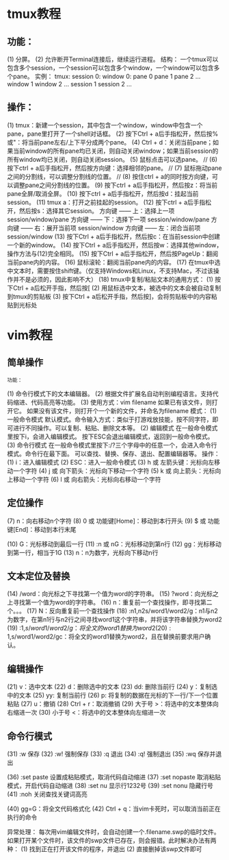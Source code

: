  

# tmux教程
## 功能：
   (1) 分屏。
   (2) 允许断开Terminal连接后，继续运行进程。
    结构：
   一个tmux可以包含多个session，一个session可以包含多个window，一个window可以包含多个pane。
   实例：
       tmux:
           session 0:
               window 0:
                   pane 0
                   pane 1
                   pane 2
                   ...
               window 1
               window 2
               ...
           session 1
           session 2
           ...

## 操作：
   (1) tmux：新建一个session，其中包含一个window，window中包含一个pane，pane里打开了一个shell对话框。
   (2) 按下Ctrl + a后手指松开，然后按%或"：将当前pane左右/上下平分成两个pane。
   (4) Ctrl + d：关闭当前pane；如果当前window的所有pane均已关闭，则自动关闭window；如果当前session的所有window均已关闭，则自动关闭session。
   (5) 鼠标点击可以选pane。
  // (6) 按下ctrl + a后手指松开，然后按方向键：选择相邻的pane。
   // (7) 鼠标拖动pane之间的分割线，可以调整分割线的位置。
   //  (8) 按住ctrl + a的同时按方向键，可以调整pane之间分割线的位置。
   (9) 按下ctrl + a后手指松开，然后按z：将当前pane全屏/取消全屏。
   (10) 按下ctrl + a后手指松开，然后按d：挂起当前session。
   (11) tmux a：打开之前挂起的session。
   (12) 按下ctrl + a后手指松开，然后按s：选择其它session。
       方向键 —— 上：选择上一项 session/window/pane
       方向键 —— 下：选择下一项 session/window/pane
       方向键 —— 右：展开当前项 session/window
       方向键 —— 左：闭合当前项 session/window
   (13) 按下Ctrl + a后手指松开，然后按c：在当前session中创建一个新的window。
   (14) 按下Ctrl + a后手指松开，然后按w：选择其他window，操作方法与(12)完全相同。
   (15) 按下Ctrl + a后手指松开，然后按PageUp：翻阅当前pane内的内容。
   (16) 鼠标滚轮：翻阅当前pane内的内容。
   (17) 在tmux中选中文本时，需要按住shift键。（仅支持Windows和Linux，不支持Mac，不过该操作并不是必须的，因此影响不大）
   (18) tmux中复制/粘贴文本的通用方式：
       (1) 按下Ctrl + a后松开手指，然后按[
       (2) 用鼠标选中文本，被选中的文本会被自动复制到tmux的剪贴板
       (3) 按下Ctrl + a后松开手指，然后按]，会将剪贴板中的内容粘贴到光标处

# vim教程

## 简单操作


    功能：
   (1) 命令行模式下的文本编辑器。
   (2) 根据文件扩展名自动判别编程语言。支持代码缩进、代码高亮等功能。
  (3) 使用方式：vim filename
       如果已有该文件，则打开它。
       如果没有该文件，则打开个一个新的文件，并命名为filename
     模式：
   (1) 一般命令模式
       默认模式。命令输入方式：类似于打游戏放技能，按不同字符，即可进行不同操作。可以复制、粘贴、删除文本等。
   (2) 编辑模式
       在一般命令模式里按下i，会进入编辑模式。
       按下ESC会退出编辑模式，返回到一般命令模式。
   (3) 命令行模式
       在一般命令模式里按下:/?三个字母中的任意一个，会进入命令行模式。命令行在最下面。
       可以查找、替换、保存、退出、配置编辑器等。
     操作：
   (1) i：进入编辑模式
   (2) ESC：进入一般命令模式
   (3) h 或 左箭头键：光标向左移动一个字符
  (4) j 或 向下箭头：光标向下移动一个字符
   (5) k 或 向上箭头：光标向上移动一个字符
   (6) l 或 向右箭头：光标向右移动一个字符

## 定位操作

   (7) n<Space>：向右移动n个字符
   (8) 0 或 功能键[Home]：移动到本行开头
   (9) $ 或 功能键[End]：移动到本行末尾

   (10) G：光标移动到最后一行
   (11) :n 或 nG：光标移动到第n行
   (12) gg：光标移动到第一行，相当于1G
   (13) n<Enter>：n为数字，光标向下移动n行


## 文本定位及替换

   (14) /word：向光标之下寻找第一个值为word的字符串。
   (15) ?word：向光标之上寻找第一个值为word的字符串。
   (16) n：重复前一个查找操作，即寻找第二个。。。
   (17) N：反向重复前一个查找操作
   (18) :n1,n2s/word1/word2/g：n1与n2为数字，在第n1行与n2行之间寻找word1这个字符串，并将该字符串替换为word2
   (19) :1,$s/word1/word2/g：将全文的word1替换为word2
   (20) :1,$s/word1/word2/gc：将全文的word1替换为word2，且在替换前要求用户确认。


## 编辑操作
   (21) v：选中文本
   (22) d：删除选中的文本
   (23) dd: 删除当前行
   (24) y：复制选中的文本
   (25) yy: 复制当前行
   (26) p: 将复制的数据在光标的下一行/下一个位置粘贴
   (27) u：撤销
   (28) Ctrl + r：取消撤销
   (29) 大于号 >：将选中的文本整体向右缩进一次
   (30) 小于号 <：将选中的文本整体向左缩进一次


## 命令行模式

   (31) :w 保存
   (32) :w! 强制保存
   (33) :q 退出
   (34) :q! 强制退出
   (35) :wq 保存并退出

   (36) :set paste 设置成粘贴模式，取消代码自动缩进
   (37) :set nopaste 取消粘贴模式，开启代码自动缩进
   (38) :set nu 显示行1232号
   (39) :set nonu 隐藏行号
   (41) :noh 关闭查找关键词高亮

   

   (40) gg=G：将全文代码格式化
   (42) Ctrl + q：当vim卡死时，可以取消当前正在执行的命令



  异常处理：
   每次用vim编辑文件时，会自动创建一个.filename.swp的临时文件。
   如果打开某个文件时，该文件的swp文件已存在，则会报错。此时解决办法有两种：
       (1) 找到正在打开该文件的程序，并退出
       (2) 直接删掉该swp文件即可

